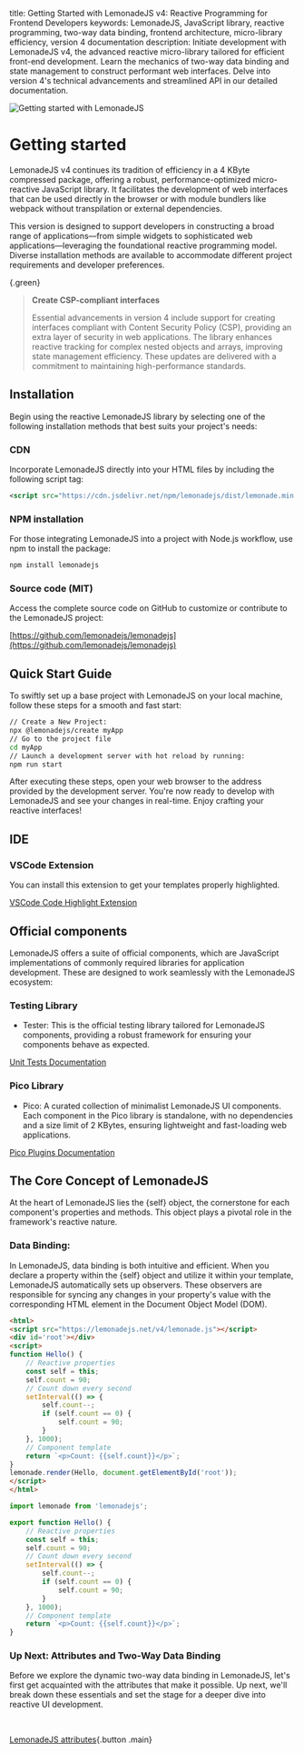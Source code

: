 title: Getting Started with LemonadeJS v4: Reactive Programming for Frontend Developers
keywords: LemonadeJS, JavaScript library, reactive programming, two-way data binding, frontend architecture, micro-library efficiency, version 4 documentation
description: Initiate development with LemonadeJS v4, the advanced reactive micro-library tailored for efficient front-end development. Learn the mechanics of two-way data binding and state management to construct performant web interfaces. Delve into version 4's technical advancements and streamlined API in our detailed documentation.

![Getting started with LemonadeJS](img/getting-started-with-lemonadejs.jpg)

Getting started
===============

LemonadeJS v4 continues its tradition of efficiency in a 4 KByte compressed package, offering a robust, performance-optimized micro-reactive JavaScript library. It facilitates the development of web interfaces that can be used directly in the browser or with module bundlers like webpack without transpilation or external dependencies.

This version is designed to support developers in constructing a broad range of applications—from simple widgets to sophisticated web applications—leveraging the foundational reactive programming model. Diverse installation methods are available to accommodate different project requirements and developer preferences.

{.green}
> **Create CSP-compliant interfaces**
> 
> Essential advancements in version 4 include support for creating interfaces compliant with Content Security Policy (CSP), providing an extra layer of security in web applications. The library enhances reactive tracking for complex nested objects and arrays, improving state management efficiency. These updates are delivered with a commitment to maintaining high-performance standards.

Installation
------------

Begin using the reactive LemonadeJS library by selecting one of the following installation methods that best suits your project's needs:  
  

### CDN

Incorporate LemonadeJS directly into your HTML files by including the following script tag:

```xml
<script src="https://cdn.jsdelivr.net/npm/lemonadejs/dist/lemonade.min.js"></script>
```

### NPM installation

For those integrating LemonadeJS into a project with Node.js workflow, use npm to install the package:

```bash
npm install lemonadejs
```

### Source code (MIT)

Access the complete source code on GitHub to customize or contribute to the LemonadeJS project:

[https://github.com/lemonadejs/lemonadejs](https://github.com/lemonadejs/lemonadejs)



Quick Start Guide
-----------

To swiftly set up a base project with LemonadeJS on your local machine, follow these steps for a smooth and fast start:

```bash
// Create a New Project:
npx @lemonadejs/create myApp
// Go to the project file
cd myApp
// Launch a development server with hot reload by running:
npm run start
```
After executing these steps, open your web browser to the address provided by the development server. You're now ready to develop with LemonadeJS and see your changes in real-time. Enjoy crafting your reactive interfaces!
  
  
## IDE

### VSCode Extension

You can install this extension to get your templates properly highlighted.

[VSCode Code Highlight Extension](https://marketplace.visualstudio.com/items?itemName=nicolasjesse.lemonadejs-highlight)


Official components
-------------------

LemonadeJS offers a suite of official components, which are JavaScript implementations of commonly required libraries for application development. These are designed to work seamlessly with the LemonadeJS ecosystem:  
  

### Testing Library

- Tester: This is the official testing library tailored for LemonadeJS components, providing a robust framework for ensuring your components behave as expected.

[Unit Tests Documentation](/docs/tests)  
  

### Pico Library

- Pico: A curated collection of minimalist LemonadeJS UI components. Each component in the Pico library is standalone, with no dependencies and a size limit of 2 KBytes, ensuring lightweight and fast-loading web applications.

[Pico Plugins Documentation](/docs/plugins)  



## The Core Concept of LemonadeJS
At the heart of LemonadeJS lies the
{self} object, the cornerstone for each component's properties and methods. This object plays a pivotal role in the framework's reactive nature.


### Data Binding:
In LemonadeJS, data binding is both intuitive and efficient. When you declare a property within the {self} object and utilize it within your template, LemonadeJS automatically sets up observers. These observers are responsible for syncing any changes in your property's value with the corresponding HTML element in the Document Object Model (DOM).


```html
<html>
<script src="https://lemonadejs.net/v4/lemonade.js"></script>
<div id='root'></div>
<script>
function Hello() {
    // Reactive properties
    const self = this;
    self.count = 90;
    // Count down every second
    setInterval(() => {
        self.count--;
        if (self.count == 0) {
            self.count = 90;
        }
    }, 1000);
    // Component template
    return `<p>Count: {{self.count}}</p>`;
}
lemonade.render(Hello, document.getElementById('root'));
</script>
</html>
```
```javascript
import lemonade from 'lemonadejs';

export function Hello() {
    // Reactive properties
    const self = this;
    self.count = 90;
    // Count down every second
    setInterval(() => {
        self.count--;
        if (self.count == 0) {
            self.count = 90;
        }
    }, 1000);
    // Component template
    return `<p>Count: {{self.count}}</p>`;
}
```

### Up Next: Attributes and Two-Way Data Binding

Before we explore the dynamic two-way data binding in LemonadeJS, let's first get acquainted with the attributes that make it possible. Up next, we'll break down these essentials and set the stage for a deeper dive into reactive UI development.

&nbsp;

[LemonadeJS attributes](/docs/attributes){.button .main}